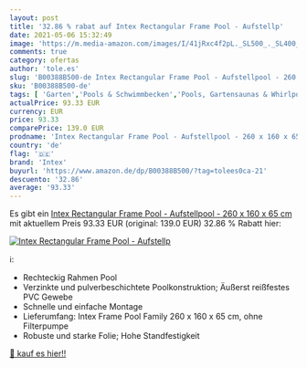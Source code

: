 ```yaml
---
layout: post
title: '32.86 % rabat auf Intex Rectangular Frame Pool - Aufstellp'
date: 2021-05-06 15:32:49
image: 'https://m.media-amazon.com/images/I/41jRxc4f2pL._SL500_._SL400_.jpg'
comments: true
category: ofertas
author: 'tole.es'
slug: 'B00388B500-de Intex Rectangular Frame Pool - Aufstellpool - 260 x 160 x...'
sku: 'B00388B500-de'
tags: [ 'Garten','Pools & Schwimmbecken','Pools, Gartensaunas & Whirlpools','Regular Stores','Shops','Stahlrahmenbecken','intex', ]
actualPrice: 93.33 EUR
currency: EUR
price: 93.33
comparePrice: 139.0 EUR
prodname: 'Intex Rectangular Frame Pool - Aufstellpool - 260 x 160 x 65 cm'
country: 'de'
flag: '🇩🇪'
brand: 'Intex'
buyurl: 'https://www.amazon.de/dp/B00388B500/?tag=tolees0ca-21'
descuento: '32.86'
average: '93.33'
---
```


Es gibt ein [Intex Rectangular Frame Pool - Aufstellpool - 260 x 160 x 65 cm](https://www.amazon.de/dp/B00388B500/?tag=tolees0ca-21) mit aktuellem Preis 93.33 EUR (original: 139.0 EUR) 32.86 % Rabatt hier:

[![Intex Rectangular Frame Pool - Aufstellp](https://m.media-amazon.com/images/I/41jRxc4f2pL._SL500_._SL400_.jpg)](https://www.amazon.de/dp/B00388B500/?tag=tolees0ca-21)

ℹ️:

- Rechteckig Rahmen Pool
- Verzinkte und pulverbeschichtete Poolkonstruktion; Äußerst reißfestes PVC Gewebe
- Schnelle und einfache Montage
- Lieferumfang: Intex Frame Pool Family 260 x 160 x 65 cm, ohne Filterpumpe
- Robuste und starke Folie; Hohe Standfestigkeit

[🛒 kauf es hier!!](https://www.amazon.de/dp/B00388B500/?tag=tolees0ca-21)
